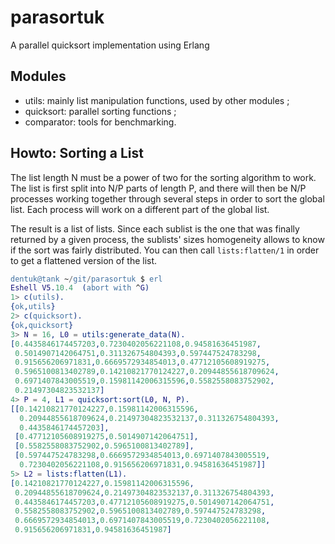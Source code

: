parasortuk
==========

A parallel quicksort implementation using Erlang

Modules
-------

* utils: mainly list manipulation functions, used by other modules ;
* quicksort: parallel sorting functions ;
* comparator: tools for benchmarking.

Howto: Sorting a List
---------------------

The list length N must be a power of two for the sorting algorithm to
work. The list is first split into N/P parts of length P, and there
will then be N/P processes working together through several steps in
order to sort the global list. Each process will work on a different
part of the global list.

The result is a list of lists. Since each sublist is the one that was
finally returned by a given process, the sublists' sizes homogeneity
allows to know if the sort was fairly distributed. You can then call
`lists:flatten/1` in order to get a flattened version of the list.

```erlang
dentuk@tank ~/git/parasortuk $ erl
Eshell V5.10.4  (abort with ^G)
1> c(utils).
{ok,utils}
2> c(quicksort).
{ok,quicksort}
3> N = 16, L0 = utils:generate_data(N).
[0.4435846174457203,0.7230402056221108,0.94581636451987,
 0.5014907142064751,0.311326754804393,0.597447524783298,
 0.915656206971831,0.6669572934854013,0.47712105608919275,
 0.5965100813402789,0.14210821770124227,0.20944855618709624,
 0.6971407843005519,0.15981142006315596,0.5582558083752902,
 0.21497304823532137]
4> P = 4, L1 = quicksort:sort(L0, N, P).
[[0.14210821770124227,0.15981142006315596,
  0.20944855618709624,0.21497304823532137,0.311326754804393,
  0.4435846174457203],
 [0.47712105608919275,0.5014907142064751],
 [0.5582558083752902,0.5965100813402789],
 [0.597447524783298,0.6669572934854013,0.6971407843005519,
  0.7230402056221108,0.915656206971831,0.94581636451987]]
5> L2 = lists:flatten(L1).
[0.14210821770124227,0.15981142006315596,
 0.20944855618709624,0.21497304823532137,0.311326754804393,
 0.4435846174457203,0.47712105608919275,0.5014907142064751,
 0.5582558083752902,0.5965100813402789,0.597447524783298,
 0.6669572934854013,0.6971407843005519,0.7230402056221108,
 0.915656206971831,0.94581636451987]
```